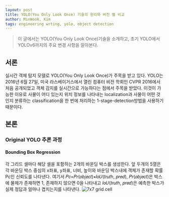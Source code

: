 ```yaml
---
layout: post
title: YOLO(You Only Look Once) 기술의 원리와 버전 별 비교
author: MinWook, Kim
tags: engineering wrting, yolo, object detection
---
```


> 이 글에서는 YOLO(You Only Look Once)기술을 소개하고, 초기 YOLO에서 YOLOv6까지의 주요 변경 사항을 알아본다.

## 서론
실시간 객체 탐지 모델로 YOLO(You Only Look Once)가 주목을 받고 있다. YOLO는 2016년 6월 27일, 미국 라스베이거스에서 열린 컴퓨터 비전 학회인 CVPR 2016에서 처음 공개되었고 객체 감지를 실시간으로 가능하다는 점에서 주목을 받았다. 이것이 가능한 이유로 사물이 어디 있는지 위치 정보를 나타내는 localization과 사물이 어떤 것인지 분류하는 classification을 한 번에 처리하는 1-stage-detection방법을 사용하기 때문이다. 

## 본론
### Original YOLO 추론 과정
#### Bounding Box Regression 
각 그리드 셀마다 해당 셀을 포함하는 2개의 바운딩 박스를 생성한다. 앞 두개의 5열은 각 바운딩 박스 중심의 x좌표, y좌표, 너비, 높이와 바운딩 박스내에 객체가 존재할 확률Pc인 신뢰도를 나타낸다. 여기서 𝑃𝑐=𝑃𝑟(𝑜𝑏𝑗𝑒𝑐𝑡)∗𝐼𝑜𝑈(𝑡𝑟𝑢𝑡ℎ, 𝑝𝑟𝑒𝑑), 𝑃𝑟(𝑜𝑏𝑗𝑒𝑐𝑡)은 박스에 물체가 존재하면 1, 존재하지 않으면 0을 나타내고 𝐼𝑜𝑈(𝑡𝑟𝑢𝑡ℎ, 𝑝𝑟𝑒𝑑)은 예측한 박스가 실제 정답과 얼마나 겹치는지를 나타낸다.
![7x7 grid cell](https://k-kmw.github.io/images/20231005/img1.png)
